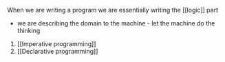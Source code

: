 When we are writing a program we are essentially writing the [[logic]] part
- we are describing the domain to the machine - let the machine do the thinking


1. [[Imperative programming]]
2. [[Declarative programming]]